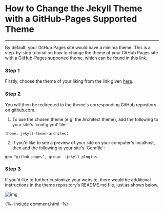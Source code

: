 # How to Change the Jekyll Theme with a GitHub-Pages Supported Theme
-----
By default, your GitHub Pages site would have a minima theme. This is a step-by-step tutorial on how to change the theme of your GitHub Pages site with a GitHub-Pages supported theme,  which can be found in this [link](https://pages.github.com/themes/).

### Step 1

Firstly, choose the theme of your liking from the link given [here](https://pages.github.com/themes/).

### Step 2

You will then be redirected to the theme's corresponding GitHub repository on github.com.

1. To use the chosen theme (e.g. the Architect theme), add the following to your site's 'config.yml' file:

```
theme: jekyll-theme-architect
```

2. If you'd like to see a preview of your site on your computer's localhost, then add the following to your site's 'Gemfile':

```
gem "github-pages", group: :jekyll_plugins
```

### Step 3

If you'd like to further customize your website, there would be additional instructions in the theme repository's README.md file, just as shown below.

![img](https://raw.githubusercontent.com/UI-FASILKOM-OS/extra182/master/SandBox/nardienapratama/img/themereposettings.JPG)

{%- include comment.html -%}
